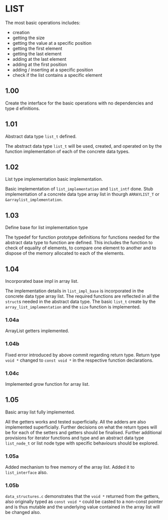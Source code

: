# LIST

The most basic operations includes:
* creation
* getting the size
* getting the value at a specific position
* getting the first element
* getting the last element
* adding at the last element
* adding at the first position
* adding / inserting at a specific position
* check if the list contains a specific element

## 1.00 

Create the interface for the basic operations with no dependencies and type d
efinitions.

## 1.01

Abstract data type `list_t` defined.

The abstract data type `list_t` will be used, created, and operated on by the 
function implementation of each of the concrete data types.

## 1.02

List type implementation basic implementation.

Basic implementation of `list_implementation` and `list_intf` done. Stub 
implementation of a concrete data type array list in thourgh `ARRAYLIST_T` or
`&arraylist_implementation`.

## 1.03

Define base for list implementation type

The typedef for function prototype definitions for functions needed for the 
abstract data type to function are defined. This includes the function to
check of equality of elements, to compare one element to another and to 
dispose of the memory allocated to each of the elements.

## 1.04

Incorporated base impl in array list.

The implementation details in `list_impl_base` is incorporated in 
the concrete data type array list. The required functions are reflected
in all the `struct`s needed in the abstract data type. The basic
`list_t` create by the `array_list_implementation` and the `size`
function is implemented.

### 1.04a

ArrayList getters implemented.

### 1.04b

Fixed error introduced by above commit regarding return type.
Return type `void *` changed to `const void *` in the respective
function declarations.

### 1.04c

Implemented grow function for array list.

## 1.05

Basic array list fully implemented.

All the getters works and tested superficially. All the adders are 
also implemented superficially. Further decisions on what the return
types will be for each of the setters and getters should be finalised.
Further additional provisions for iterator functions and type and an
abstract data type `list_node_t` or list node type with specific 
behaviours should be explored.

### 1.05a

Added mechanism to free memory of the array list. Added it to 
`list_interface` also.

### 1.05b

`data_structures.c` demonstrates that the `void *` returned from the getters,
also originally typed as `const void *` could be casted to a non-const pointer
and is thus mutable and the underlying value contained in the array list will
be changed also.